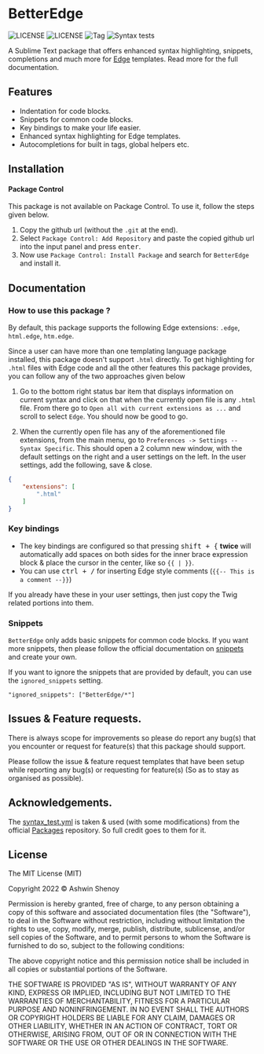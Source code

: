 # BetterEdge

![LICENSE](https://img.shields.io/badge/LICENSE-MIT-green?style=for-the-badge) ![LICENSE](https://img.shields.io/badge/ST-Build%204107+-orange?style=for-the-badge&logo=sublime-text) ![Tag](https://img.shields.io/github/v/tag/Sublime-Instincts/BetterEdge?style=for-the-badge&logo=github&sort=semver) ![Syntax tests](https://img.shields.io/github/workflow/status/Sublime-Instincts/BetterEdge/syntax_test?color=green&label=Syntax%20Tests&logo=github&logoColor=white&style=for-the-badge)

A Sublime Text package that offers enhanced syntax highlighting, snippets, completions and much more for [Edge](https://docs.adonisjs.com/guides/views/introduction) templates. Read more for the full documentation.

## Features

- Indentation for code blocks.
- Snippets for common code blocks.
- Key bindings to make your life easier.
- Enhanced syntax highlighting for Edge templates.
- Autocompletions for built in tags, global helpers etc.

## Installation

#### Package Control
This package is not available on Package Control. To use it, follow the steps given below.

1. Copy the github url (without the `.git` at the end).
2. Select `Package Control: Add Repository` and paste the copied github url into the input panel and press <kbd>enter</kbd>.
3. Now use `Package Control: Install Package` and search for `BetterEdge` and install it.

## Documentation

### How to use this package ?

By default, this package supports the following Edge extensions: `.edge`, `html.edge`, `htm.edge`.

Since a user can have more than one templating language package installed, this package doesn't support `.html` directly. To get highlighting for `.html` files with Edge code and all the other features this package provides, you can follow any of the two approaches given below

1. Go to the bottom right status bar item that displays information on current syntax and click on that when the currently open file is any `.html` file. From there go to `Open all with current extensions as ...` and scroll to select `Edge`. You should now be good to go.

2. When the currently open file has any of the aforementioned file extensions, from the main menu, go to `Preferences -> Settings -- Syntax Specific`. This should open a 2 column new window, with the default settings on the right and a user settings on the left. In the user settings, add the following, save & close.

```json
{
    "extensions": [
        ".html"
    ]
}
```

### Key bindings

- The key bindings are configured so that pressing <kbd>shift + {</kbd> **twice** will automatically add spaces on both sides for the inner brace expression block & place the cursor in the center, like so `{{ | }}`.
- You can use <kbd>ctrl + /</kbd> for inserting Edge style comments (`{{-- This is a comment --}}`)

If you already have these in your user settings, then just copy the Twig related portions into them.

### Snippets

`BetterEdge` only adds basic snippets for common code blocks. If you want more snippets, then please follow the official documentation on
[snippets](https://www.sublimetext.com/docs/completions.html#snippets) and create your own.

If you want to ignore the snippets that are provided by default, you can use the `ignored_snippets` setting.

`"ignored_snippets": ["BetterEdge/*"]`

## Issues & Feature requests.

There is always scope for improvements so please do report any bug(s) that you encounter or request for feature(s) that this package should support.

Please follow the issue & feature request templates that have been setup while reporting any bug(s) or requesting for feature(s) (So as to stay as organised as possible).

## Acknowledgements.

The [syntax_test.yml](https://github.com/Sublime-Instincts/BetterEdge/.github/workflows/syntax_test.yml) is taken & used (with some modifications) from the official [Packages](https://github.com/sublimehq/Packages) repository. So full credit goes to them for it.

## License
The MIT License (MIT)

Copyright 2022 &copy; Ashwin Shenoy

Permission is hereby granted, free of charge, to any person obtaining a copy of this software and associated documentation files (the "Software"), to deal in the Software without restriction, including without limitation the rights to use, copy, modify, merge, publish, distribute, sublicense, and/or sell copies of the Software, and to permit persons to whom the Software is furnished to do so, subject to the following conditions:

The above copyright notice and this permission notice shall be included in all copies or substantial portions of the Software.

THE SOFTWARE IS PROVIDED "AS IS", WITHOUT WARRANTY OF ANY KIND, EXPRESS OR IMPLIED, INCLUDING BUT NOT LIMITED TO THE WARRANTIES OF MERCHANTABILITY, FITNESS FOR A PARTICULAR PURPOSE AND NONINFRINGEMENT. IN NO EVENT SHALL THE AUTHORS OR COPYRIGHT HOLDERS BE LIABLE FOR ANY CLAIM, DAMAGES OR OTHER LIABILITY, WHETHER IN AN ACTION OF CONTRACT, TORT OR OTHERWISE, ARISING FROM, OUT OF OR IN CONNECTION WITH THE SOFTWARE OR THE USE OR OTHER DEALINGS IN THE SOFTWARE.
